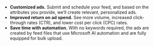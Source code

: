 - **Customized ads.**  Submit and schedule your feed, and based on the attributes you provide, we’ll create relevant, personalized ads.
- **Improved return on ad spend.**  See more volume, increased click-through rates (CTR), and lower cost per click (CPC) rates.
- **Save time with automation.**  With no keywords required, the ads are created by feed files that use Microsoft AI automation and are fully equipped for bulk upload.


